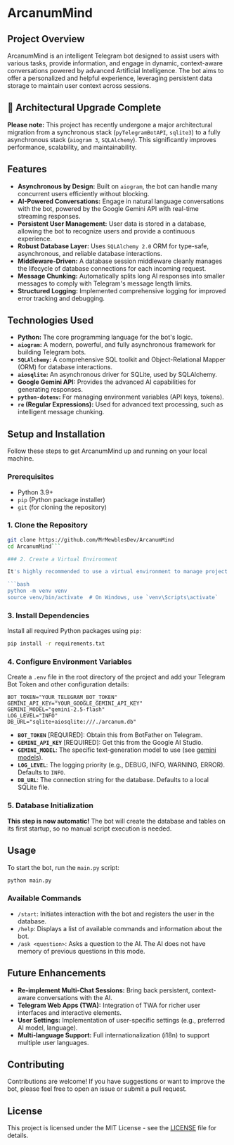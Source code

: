 # ArcanumMind

## Project Overview

ArcanumMind is an intelligent Telegram bot designed to assist users with various tasks, provide information, and engage in dynamic, context-aware conversations powered by advanced Artificial Intelligence. The bot aims to offer a personalized and helpful experience, leveraging persistent data storage to maintain user context across sessions.

## 🚀 Architectural Upgrade Complete

**Please note:** This project has recently undergone a major architectural migration from a synchronous stack (`pyTelegramBotAPI`, `sqlite3`) to a fully asynchronous stack (`aiogram 3`, `SQLAlchemy`). This significantly improves performance, scalability, and maintainability.

## Features

*   **Asynchronous by Design:** Built on `aiogram`, the bot can handle many concurrent users efficiently without blocking.
*   **AI-Powered Conversations:** Engage in natural language conversations with the bot, powered by the Google Gemini API with real-time streaming responses.
*   **Persistent User Management:** User data is stored in a database, allowing the bot to recognize users and provide a continuous experience.
*   **Robust Database Layer:** Uses `SQLAlchemy 2.0` ORM for type-safe, asynchronous, and reliable database interactions.
*   **Middleware-Driven:** A database session middleware cleanly manages the lifecycle of database connections for each incoming request.
*   **Message Chunking:** Automatically splits long AI responses into smaller messages to comply with Telegram's message length limits.
*   **Structured Logging:** Implemented comprehensive logging for improved error tracking and debugging.

## Technologies Used

*   **Python:** The core programming language for the bot's logic.
*   **`aiogram`:** A modern, powerful, and fully asynchronous framework for building Telegram bots.
*   **`SQLAlchemy`:** A comprehensive SQL toolkit and Object-Relational Mapper (ORM) for database interactions.
*   **`aiosqlite`:** An asynchronous driver for SQLite, used by SQLAlchemy.
*   **Google Gemini API:** Provides the advanced AI capabilities for generating responses.
*   **`python-dotenv`:** For managing environment variables (API keys, tokens).
*   **`re` (Regular Expressions):** Used for advanced text processing, such as intelligent message chunking.

## Setup and Installation

Follow these steps to get ArcanumMind up and running on your local machine.

### Prerequisites

*   Python 3.9+
*   `pip` (Python package installer)
*   `git` (for cloning the repository)

### 1. Clone the Repository

```bash
git clone https://github.com/MrMewblesDev/ArcanumMind
cd ArcanumMind```

### 2. Create a Virtual Environment

It's highly recommended to use a virtual environment to manage project dependencies.

```bash
python -m venv venv
source venv/bin/activate  # On Windows, use `venv\Scripts\activate`
```

### 3. Install Dependencies

Install all required Python packages using `pip`:

```bash
pip install -r requirements.txt
```

### 4. Configure Environment Variables

Create a `.env` file in the root directory of the project and add your Telegram Bot Token and other configuration details:

```
BOT_TOKEN="YOUR_TELEGRAM_BOT_TOKEN"
GEMINI_API_KEY="YOUR_GOOGLE_GEMINI_API_KEY"
GEMINI_MODEL="gemini-2.5-flash"
LOG_LEVEL="INFO"
DB_URL="sqlite+aiosqlite:///./arcanum.db"
```
*   **`BOT_TOKEN`** [REQUIRED]: Obtain this from BotFather on Telegram.
*   **`GEMINI_API_KEY`** [REQUIRED]: Get this from the Google AI Studio.
*   **`GEMINI_MODEL`**: The specific text-generation model to use (see [gemini models](https://ai.google.dev/gemini-api/docs/models)).
*   **`LOG_LEVEL`**: The logging priority (e.g., DEBUG, INFO, WARNING, ERROR). Defaults to `INFO`.
*   **`DB_URL`**: The connection string for the database. Defaults to a local SQLite file.

### 5. Database Initialization

**This step is now automatic!** The bot will create the database and tables on its first startup, so no manual script execution is needed.

## Usage

To start the bot, run the `main.py` script:

```bash
python main.py
```

### Available Commands

*   `/start`: Initiates interaction with the bot and registers the user in the database.
*   `/help`: Displays a list of available commands and information about the bot.
*   `/ask <question>`: Asks a question to the AI. The AI does not have memory of previous questions in this mode.

## Future Enhancements

*   **Re-implement Multi-Chat Sessions:** Bring back persistent, context-aware conversations with the AI.
*   **Telegram Web Apps (TWA):** Integration of TWA for richer user interfaces and interactive elements.
*   **User Settings:** Implementation of user-specific settings (e.g., preferred AI model, language).
*   **Multi-language Support:** Full internationalization (i18n) to support multiple user languages.

## Contributing

Contributions are welcome! If you have suggestions or want to improve the bot, please feel free to open an issue or submit a pull request.

## License

This project is licensed under the MIT License - see the [LICENSE](LICENSE) file for details.